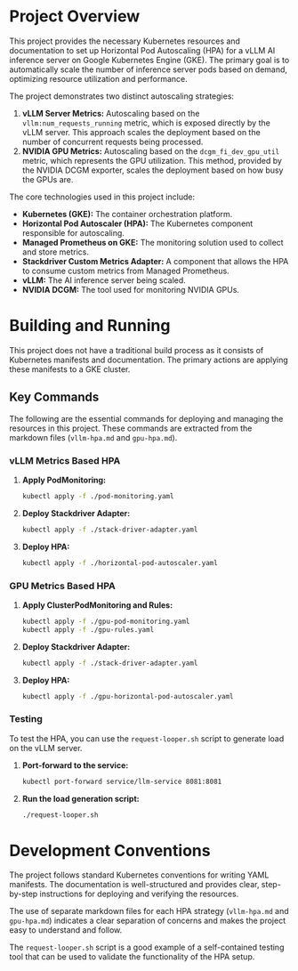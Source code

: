 # Project Overview

This project provides the necessary Kubernetes resources and documentation to set up Horizontal Pod Autoscaling (HPA) for a vLLM AI inference server on Google Kubernetes Engine (GKE). The primary goal is to automatically scale the number of inference server pods based on demand, optimizing resource utilization and performance.

The project demonstrates two distinct autoscaling strategies:

1.  **vLLM Server Metrics:** Autoscaling based on the `vllm:num_requests_running` metric, which is exposed directly by the vLLM server. This approach scales the deployment based on the number of concurrent requests being processed.
2.  **NVIDIA GPU Metrics:** Autoscaling based on the `dcgm_fi_dev_gpu_util` metric, which represents the GPU utilization. This method, provided by the NVIDIA DCGM exporter, scales the deployment based on how busy the GPUs are.

The core technologies used in this project include:

*   **Kubernetes (GKE):** The container orchestration platform.
*   **Horizontal Pod Autoscaler (HPA):** The Kubernetes component responsible for autoscaling.
*   **Managed Prometheus on GKE:** The monitoring solution used to collect and store metrics.
*   **Stackdriver Custom Metrics Adapter:** A component that allows the HPA to consume custom metrics from Managed Prometheus.
*   **vLLM:** The AI inference server being scaled.
*   **NVIDIA DCGM:** The tool used for monitoring NVIDIA GPUs.

# Building and Running

This project does not have a traditional build process as it consists of Kubernetes manifests and documentation. The primary actions are applying these manifests to a GKE cluster.

## Key Commands

The following are the essential commands for deploying and managing the resources in this project. These commands are extracted from the markdown files (`vllm-hpa.md` and `gpu-hpa.md`).

### vLLM Metrics Based HPA

1.  **Apply PodMonitoring:**
    ```bash
    kubectl apply -f ./pod-monitoring.yaml
    ```
2.  **Deploy Stackdriver Adapter:**
    ```bash
    kubectl apply -f ./stack-driver-adapter.yaml
    ```
3.  **Deploy HPA:**
    ```bash
    kubectl apply -f ./horizontal-pod-autoscaler.yaml
    ```

### GPU Metrics Based HPA

1.  **Apply ClusterPodMonitoring and Rules:**
    ```bash
    kubectl apply -f ./gpu-pod-monitoring.yaml
    kubectl apply -f ./gpu-rules.yaml
    ```
2.  **Deploy Stackdriver Adapter:**
    ```bash
    kubectl apply -f ./stack-driver-adapter.yaml
    ```
3.  **Deploy HPA:**
    ```bash
    kubectl apply -f ./gpu-horizontal-pod-autoscaler.yaml
    ```

### Testing

To test the HPA, you can use the `request-looper.sh` script to generate load on the vLLM server.

1.  **Port-forward to the service:**
    ```bash
    kubectl port-forward service/llm-service 8081:8081
    ```
2.  **Run the load generation script:**
    ```bash
    ./request-looper.sh
    ```

# Development Conventions

The project follows standard Kubernetes conventions for writing YAML manifests. The documentation is well-structured and provides clear, step-by-step instructions for deploying and verifying the resources.

The use of separate markdown files for each HPA strategy (`vllm-hpa.md` and `gpu-hpa.md`) indicates a clear separation of concerns and makes the project easy to understand and follow.

The `request-looper.sh` script is a good example of a self-contained testing tool that can be used to validate the functionality of the HPA setup.
